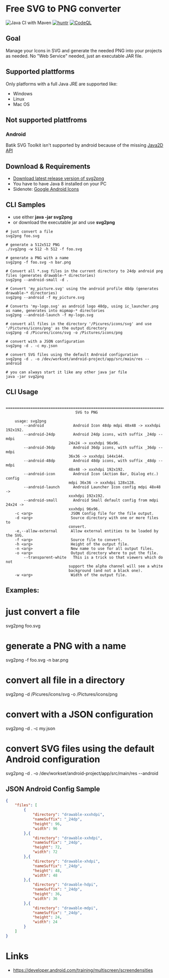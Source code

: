 # Free SVG to PNG converter 

![Java CI with Maven](https://github.com/sterlp/svg2png/workflows/Java%20CI%20with%20Maven/badge.svg?branch=master)
[![huntr](https://cdn.huntr.dev/huntr_security_badge_mono.svg)](https://huntr.dev)
[![CodeQL](https://github.com/sterlp/svg2png/actions/workflows/codeql-analysis.yml/badge.svg)](https://github.com/sterlp/svg2png/actions/workflows/codeql-analysis.yml)

## Goal
Manage your Icons in SVG and generate the needed PNG into your projects as needed. No "Web Service" needed, just an executable JAR file.

## Supported plattforms
Only platforms with a full Java JRE are supported like:

- Windows
- Linux
- Mac OS

## Not supported plattfroms

### Android

Batik SVG Toolkit isn't supported by android because of the missing [Java2D API](https://stackoverflow.com/questions/7418937/how-to-integrate-batik-with-android-to-open-display-svg-files)

## Download & Requirements

* [Download latest release version of svg2png](https://github.com/puel/svg2png/releases)
* You have to have Java 8 installed on your PC
* Sidenote: [Google Android Icons](https://www.google.com/design/icons/)

## CLI Samples

* use either **java -jar svg2png**
* or download the executable jar and use **svg2png**

```Shell
# just convert a file
svg2png foo.svg

# generate a 512x512 PNG
./svg2png -w 512 -h 512 -f foo.svg

# generate a PNG with a name
svg2png -f foo.svg -n bar.png

# Convert all *.svg files in the current directory to 24dp android png files (generates drawable-* directories)
svg2png --android-small -d .

# Convert 'my_picture.svg' using the android profile 48dp (generates drawable-* directories)
svg2png --android -f my_picture.svg

# Converts 'my-logo.svg' as android logo 48dp, using ic_launcher.png as name, generates into mipmap-* directories
svg2png --android-launch -f my-logo.svg

# convert all files in the directory '/Picures/icons/svg' and use '/Pictures/icons/png' as the output directory
svg2png -d /Picures/icons/svg -o /Pictures/icons/png

# convert with a JSON configuration
svg2png -d . -c my.json

# convert SVG files using the default Android configuration
svg2png -d . -o /dev/workset/android-project/app/src/main/res --android

# you can always start it like any other java jar file
java -jar svg2png
```

## CLI Usage

        ================================================================================
                                   SVG to PNG                                   
                                   
        usage: svg2png
            --android             Android Icon 48dp mdpi 48x48 -> xxxhdpi 192x192.
            --android-24dp        Android 24dp icons, with suffix _24dp -- mdpi
                                24x24 -> xxxhdpi 96x96.
            --android-36dp        Android 36dp icons, with suffix _36dp -- mdpi
                                36x36 -> xxxhdpi 144x144.
            --android-48dp        Android 48dp icons, with suffix _48dp -- mdpi
                                48x48 -> xxxhdpi 192x192.
            --android-icon        Android Icon (Action Bar, Dialog etc.)  config
                                mdpi 36x36 -> xxxhdpi 128x128.
            --android-launch      Android Launcher Icon config mdpi 48x48 ->
                                xxxhdpi 192x192.
            --android-small       Android Small default config from mdpi 24x24 ->
                                xxxhdpi 96x96.
        -c <arg>                 JSON Config file for the file output.
        -d <arg>                 Source directory with one or more files to
                                convert.
        -e,--allow-external      Allow external entities to be loaded by the SVG.
        -f <arg>                 Source file to convert.
        -h <arg>                 Height of the output file.
        -n <arg>                 New name to use for all output files.
        -o <arg>                 Output directory where to put the file.
            --transparent-white   This is a trick so that viewers which do not
                                support the alpha channel will see a white
                                background (and not a black one).
        -w <arg>                 Width of the output file.

Examples:
---------
# just convert a file
svg2png foo.svg

# generate a PNG with a name
svg2png -f foo.svg -n bar.png

# convert all file in a directory
svg2png -d /Picures/icons/svg -o /Pictures/icons/png

# convert with a JSON configuration
svg2png -d . -c my.json

# convert SVG files using the default Android configuration
svg2png -d . -o /dev/workset/android-project/app/src/main/res --android



## JSON Android Config Sample

```JSON
{
    "files": [
        {
            "directory": "drawable-xxxhdpi",
            "nameSuffix": "_24dp",
            "height": 96,
            "width": 96
        },{
            "directory": "drawable-xxhdpi",
            "nameSuffix": "_24dp",
            "height": 72,
            "width": 72
        },{
            "directory": "drawable-xhdpi",
            "nameSuffix": "_24dp",
            "height": 48,
            "width": 48
        },{
            "directory": "drawable-hdpi",
            "nameSuffix": "_24dp",
            "height": 36,
            "width": 36
        },{
            "directory": "drawable-mdpi",
            "nameSuffix": "_24dp",
            "height": 24,
            "width": 24
        }
    ]
}
```

# Links
- https://developer.android.com/training/multiscreen/screendensities
